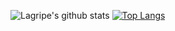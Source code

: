 <!--
**lagripe/lagripe** is a ✨ _special_ ✨ repository because its `README.md` (this file) appears on your GitHub profile.

Here are some ideas to get you started:

- 🔭 I’m currently working on ...
- 🌱 I’m currently learning ...
- 👯 I’m looking to collaborate on ...
- 🤔 I’m looking for help with ...
- 💬 Ask me about ...
- 📫 How to reach me: ...
- 😄 Pronouns: ...
- ⚡ Fun fact: ...
-->
![Lagripe's github stats](https://github-readme-stats.vercel.app/api?username=lagripe&count_private=true&show_icons=true&theme=radical)
[![Top Langs](https://github-readme-stats.vercel.app/api/top-langs/?username=lagripe)](https://github.com/anuraghazra/github-readme-stats)
